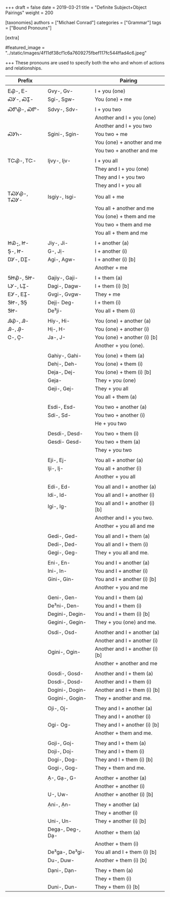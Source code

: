 +++
draft = false
date = 2019-03-21
title = "Definite Subject+Object Pairings"
weight = 200

[taxonomies]
authors = ["Michael Conrad"]
categories = ["Grammar"]
tags = ["Bound Pronouns"]

[extra]

#featured_image = "../static/images/4f11df38cf1c6a7609275fbef117fc544ffad4c6.jpeg"

+++
These pronouns are used to specify both the who and whom of actions and relationships.

<!-- more -->

| Prefix       |                  | Pairing                         | 
|--------------|------------------|---------------------------------| 
|              |                  |                                 | 
| ᎬᏯ͓-, Ꭼ-     | Gvy-, Gv-        | I + you (one)                   | 
| ᏍᎩ-, ᏍᏆ͓-    | Sgi-, Sgw-       | You (one) + me                  | 
|              |                  |                                 | 
| ᏍᏛᏯ͓-, ᏍᏛ-   | Sdvy-, Sdv-      | I + you two                     | <!-- more -->
|              |                  | Another and I + you (one)       | 
|              |                  | Another and I + you two         | 
| ᏍᎩᏂ-         | Sgini-, Sgin-    | You two + me                    | 
|              |                  | You (one) + another and me      | 
|              |                  | You two + another and me        | 
|              |                  |                                 | 
| ᎢᏨᏯ͓-, ᎢᏨ-   | Ijvy-, Ijv-      | I + you all                     | 
|              |                  | They and I + you (one)          | 
|              |                  | They and I + you two            | 
|              |                  | They and I + you all            | 
| ᎢᏍᎩᏯ͓-, ᎢᏍᎩ- | Isgiy-, Isgi-    | You all + me                    | 
|              |                  | You all + another and me        | 
|              |                  | You (one) + them and me         | 
|              |                  | You two + them and me           | 
|              |                  | You all + them and me           | 
|              |                  |                                 | 
| ᏥᏯ-͓, Ꮵ-     | Jiy-, Ji-        | I + another (a)                 | 
| Ꭶ͓-, Ꮵ-      | G-, Jị-          | I + another (i)                 | 
| ᎠᎩ-, ᎠᏆ͓-    | Agi-, Agw-       | I + another (i) [b]             | 
|              |                  | Another + me                    | 
|              |                  |                                 | 
| ᎦᏥᏯ͓-, ᎦᏥ-   | Gajiy-, Gaji-    | I + them (a)                    | 
| ᏓᎩ-, ᏓᏆ͓-    | Dagi-, Dagw-     | I + them (i) [b]                | 
| ᎬᎩ-, ᎬᏆ͓-    | Gvgi-, Gvgw-     | They + me                       | 
| ᏕᏥ-, ᏕᎦ͓     | Dejị- Deg-       | I + them (i)                    | 
| ᏕᏥ-          | De³ji-           | You all + them (i)              | 
|              |                  |                                 | 
| ᎯᏯ͓-, Ꭿ-     | Hiy-, Hi-        | You (one) + another (a)         | 
| Ꭿ-, Ꭿ͓-      | Hị-, H-          | You (one) + another (i)         | 
| Ꮳ-, Ꮳ͓-      | Ja-, J-          | You (one) + another (i) [b]     | 
|              |                  | Another + you (one).            | 
|              |                  |                                 | 
|              | Gahiy-, Gahi-    | You (one) + them (a)            | 
|              | Dehị-, Deh-      | You (one) + them (i)            | 
|              | Deja-, Dej-      | You (one) + them (i) [b]        | 
|              | Geja-            | They + you (one)                | 
|              | Geji-, Gej-      | They + you all                  | 
|              |                  | You all + them (a)              | 
|              |                  |                                 | 
|              | Esdi-, Esd-      | You two + another (a)           | 
|              | Sdi-, Sd-        | You two + another (i)           | 
|              |                  | He + you two                    | 
|              |                  |                                 | 
|              | Desdi-, Desd-    | You two + them (i)              | 
|              | Gesdi- Gesd-     | You two + them (a)              | 
|              |                  | They + you two                  | 
|              |                  |                                 | 
|              | Eji-, Ej-        | You all + another (a)           | 
|              | Iji-, Ij-        | You all + another (i)           | 
|              |                  | Another + you all               | 
|              |                  |                                 | 
|              | Edi-, Ed-        | You all and I + another (a)     | 
|              | Idi-, Id-        | You all and I + another (i)     | 
|              | Igi-, Ig-        | You all and I + another (i) [b] | 
|              |                  | Another and I + you two.        | 
|              |                  | Another + you all and me        | 
|              |                  |                                 | 
|              | Gedi-, Ged-      | You all and I + them (a)        | 
|              | Dedi-, Ded-      | You all and I + them (i)        | 
|              | Gegi-, Geg-      | They + you all and me.          | 
|              |                  |                                 | 
|              | Eni-, En-        | You and I + another (a)         | 
|              | Ini-, In-        | You and I + another (i)         | 
|              | Gini-, Gin-      | You and I + another (i) [b]     | 
|              |                  | Another + you and me            | 
|              |                  |                                 | 
|              | Geni-, Gen-      | You and I + them (a)            | 
|              | De³ni-, Den-     | You and I + them (i)            | 
|              | Degini-, Degin-  | You and I + them (i) [b]        | 
|              | Gegini-, Gegin-  | They + you (one) and me.        | 
|              |                  |                                 | 
|              | Osdi-, Osd-      | Another and I + another (a)     | 
|              |                  | Another and I + another (i)     | 
|              | Ogini-, Ogin-    | Another and I + another (i) [b] | 
|              |                  | Another + another and me        | 
|              |                  |                                 | 
|              | Gosdi-, Gosd-    | Another and I + them (a)        | 
|              | Dosdi-, Dosd-    | Another and I + them (i)        | 
|              | Dogini-, Dogin-  | Another and I + them (i) [b]    | 
|              | Gogini-, Gogin-  | They + another and me.          | 
|              |                  |                                 | 
|              | Oji-, Oj-        | They and I + another (a)        | 
|              |                  | They and I + another (i)        | 
|              | Ogi- Og-         | They and I + another (i) [b]    | 
|              |                  | Another + them and me.          | 
|              |                  |                                 | 
|              | Goji-, Goj-      | They and I + them (a)           | 
|              | Doji-, Doj-      | They and I + them (i)           | 
|              | Dogi-, Dog-      | They and I + them (i) [b]       | 
|              | Gogi-, Gog-      | They + them and me.             | 
|              |                  |                                 | 
|              | Ạ-, Gạ-, G-      | Another + another (a)           | 
|              |                  | Another + another (i)           | 
|              | U-, Uw-          | Another + another (i) [b]       | 
|              |                  |                                 | 
|              | Ạni-, Ạn-        | They + another (a)              | 
|              |                  | They + another (i)              | 
|              | Uni-, Un-        | They + another (i) [b]          | 
|              | Degạ-, Deg-, Dạ- | Another + them (a)              | 
|              |                  | Another + them (i)              | 
|              | De³ga-, De³gi-   | You all and I + them (i) [b]    | 
|              | Du-, Duw-        | Another + them (i) [b]          | 
|              |                  |                                 | 
|              | Dạni-, Dạn-      | They + them (a)                 | 
|              |                  | They + them (i)                 | 
|              | Duni-, Dun-      | They + them (i) [b]             | 
